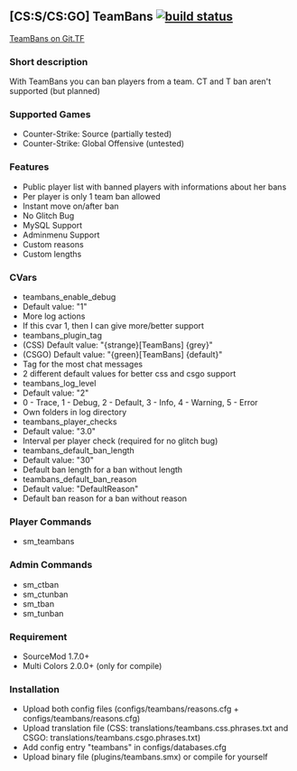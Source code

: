 [CS:S/CS:GO] TeamBans [![build status](http://ci.git.tf/projects/7/status.png?ref=master)](http://ci.git.tf/projects/7?ref=master)
---
[TeamBans on Git.TF](http://git.tf/Bara/TeamBans)

### Short description
With TeamBans you can ban players from a team. CT and T ban aren't supported (but planned)

### Supported Games
 * Counter-Strike: Source (partially tested)
 * Counter-Strike: Global Offensive (untested)

### Features
 * Public player list with banned players with informations about her bans
 * Per player is only 1 team ban allowed
 * Instant move on/after ban
 * No Glitch Bug
 * MySQL Support
 * Adminmenu Support
 * Custom reasons
 * Custom lengths

### CVars
 * teambans_enable_debug
  * Default value: "1"
  * More log actions
  * If this cvar 1, then I can give more/better support
 * teambans_plugin_tag
  * (CSS) Default value: "{strange}[TeamBans] {grey}"
  * (CSGO) Default value: "{green}[TeamBans] {default}"
  * Tag for the most chat messages
  * 2 different default values for better css and csgo support
 * teambans_log_level
  * Default value: "2"
  * 0 - Trace, 1 - Debug, 2 - Default, 3 - Info, 4 - Warning, 5 - Error
  * Own folders in log directory
 * teambans_player_checks
  * Default value: "3.0"
  * Interval per player check (required for no glitch bug)
 * teambans_default_ban_length
  * Default value: "30"
  * Default ban length for a ban without length
 * teambans_default_ban_reason
  * Default value: "DefaultReason"
  * Default ban reason for a ban without reason

### Player Commands
 * sm_teambans

### Admin Commands
 * sm_ctban
 * sm_ctunban
 * sm_tban
 * sm_tunban

### Requirement
 * SourceMod 1.7.0+
 * Multi Colors 2.0.0+ (only for compile)

### Installation
 * Upload both config files (configs/teambans/reasons.cfg + configs/teambans/reasons.cfg)
 * Upload translation file (CSS: translations/teambans.css.phrases.txt and CSGO: translations/teambans.csgo.phrases.txt)
 * Add config entry "teambans" in configs/databases.cfg
 * Upload binary file (plugins/teambans.smx) or compile for yourself
